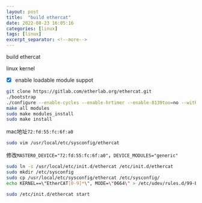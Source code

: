 ```yaml
---
layout: post
title:  "build ethercat"
date: 2022-08-23 16:05:16
categories: [linux]
tags: [linux]
excerpt_separator: <!--more-->
---
```

build ethercat
<!--more-->

linux kernel
  * [x] enable loadable module suppot


```bash
git clone https://gitlab.com/etherlab.org/ethercat.git
./bootstrap
./configure --enable-cycles --enable-hrtimer --enable-8139too=no --with-linux-dir=/usr/src/linux-4.4.194/
make all modules
sudo make modules_install
sudo make install
```

mac地址`72:fd:55:fc:6f:a0`

```bash
sudo vim /usr/local/etc/sysconfig/ethercat
```
修改`MASTER0_DEVICE="72:fd:55:fc:6f:a0"`，`DEVICE_MODULES="generic"`

```bash
sudo ln -s /usr/local/etc/init.d/ethercat /etc/init.d/ethercat
sudo mkdir /etc/sysconfig
sudo cp /usr/local/etc/sysconfig/ethercat /etc/sysconfig/
echo KERNEL==\"EtherCAT[0-9]*\", MODE=\"0664\" > /etc/udev/rules.d/99-EtherCAT.rules

sudo /etc/init.d/ethercat start
```
